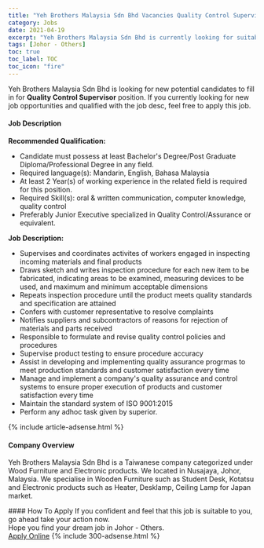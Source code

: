 ```yaml
---
title: "Yeh Brothers Malaysia Sdn Bhd Vacancies Quality Control Supervisor" 
category: Jobs 
date: 2021-04-19 
excerpt: "Yeh Brothers Malaysia Sdn Bhd is currently looking for suitable person to fill in the Quality Control Supervisor which based in Johor - Others" 
tags: [Johor - Others] 
toc: true 
toc_label: TOC 
toc_icon: "fire" 
--- 
```


<p>Yeh Brothers Malaysia Sdn Bhd is looking for new potential candidates to fill in for <b>Quality Control Supervisor</b> position. If you currently looking for new job opportunities and qualified with the job desc, feel free to apply this job.
</p><div><div><h4>Job Description</h4></div><div><div><span><div><p><strong>Recommended Qualification:</strong></p><ul><li>Candidate must possess at least Bachelor's Degree/Post Graduate Diploma/Professional Degree&#160;in any field.</li><li>Required language(s):&#160;Mandarin, English, Bahasa Malaysia</li><li>At least 2 Year(s) of working experience in the related field is required for this position.</li><li>Required Skill(s): oral &amp; written communication, computer knowledge, quality control</li><li>Preferably Junior Executive specialized in Quality Control/Assurance or equivalent.</li></ul><p><strong>Job Description:</strong></p><ul><li>Supervises and coordinates activites of workers engaged in inspecting incoming materials and final products</li><li>Draws sketch and writes inspection procedure for each new item to be fabricated, indicating areas to be examined, measuring devices to be used, and maximum and minimum acceptable dimensions</li><li>Repeats inspection procedure until the product meets quality standards and specification are attained</li><li>Confers with customer representative to resolve complaints</li><li>Notifies suppliers and subcontractors of reasons for rejection of materials and parts received</li><li>Responsible to formulate and revise quality control policies and procedures</li><li>Supervise product testing to ensure procedure accuracy</li><li>Assist in developing and implementing quality assurance progrmas to meet production standards and customer satisfaction every time</li><li>Manage and implement a company's quality assurance and control systems to ensure proper execution of products and customer satisfaction every time</li><li>Maintain the standard system of ISO 9001:2015&#160;</li><li>Perform any adhoc task given by superior.</li></ul></div></span></div></div></div> 
{% include article-adsense.html %} 
<div><div><h4>Company Overview</h4></div><div><div><span><div><p>Yeh Brothers Malaysia Sdn Bhd is a Taiwanese company categorized under Wood Furniture and Electronic products. We located in Nusajaya, Johor, Malaysia. We specialise in Wooden Furniture such as Student Desk, Kotatsu and Electronic products such as Heater, Desklamp, Ceiling Lamp for Japan market.</p></div></span></div></div></div> 
#### How To Apply 
If you confident and feel that this job is suitable to you, go ahead take your action now. <br/> 
Hope you find your dream job in Johor - Others. <br/> 
<a href="https://www.jobstreet.com.my/en/job/quality-control-supervisor-4541237?jobId=jobstreet-my-job-4541237&" class="btn btn--info" target="_blank" rel="nofollow noopenner">Apply Online</a> 
{% include 300-adsense.html %} 